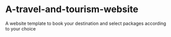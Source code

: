# A-travel-and-tourism-website
A website template to book your destination and select packages according to your choice  
